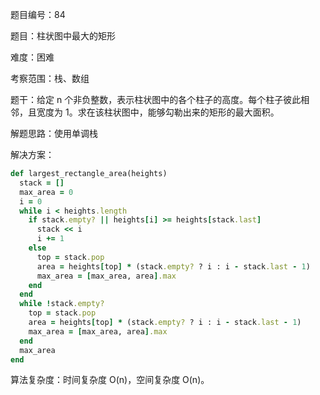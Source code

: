 题目编号：84

题目：柱状图中最大的矩形

难度：困难

考察范围：栈、数组

题干：给定 n 个非负整数，表示柱状图中的各个柱子的高度。每个柱子彼此相邻，且宽度为 1。求在该柱状图中，能够勾勒出来的矩形的最大面积。

解题思路：使用单调栈

解决方案：

```ruby
def largest_rectangle_area(heights)
  stack = []
  max_area = 0
  i = 0
  while i < heights.length
    if stack.empty? || heights[i] >= heights[stack.last]
      stack << i
      i += 1
    else
      top = stack.pop
      area = heights[top] * (stack.empty? ? i : i - stack.last - 1)
      max_area = [max_area, area].max
    end
  end
  while !stack.empty?
    top = stack.pop
    area = heights[top] * (stack.empty? ? i : i - stack.last - 1)
    max_area = [max_area, area].max
  end
  max_area
end
```

算法复杂度：时间复杂度 O(n)，空间复杂度 O(n)。